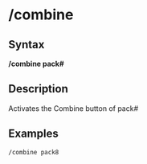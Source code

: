 # /combine

## Syntax

**/combine pack\#**

## Description

Activates the Combine button of pack\#

## Examples

```text
/combine pack8
```

